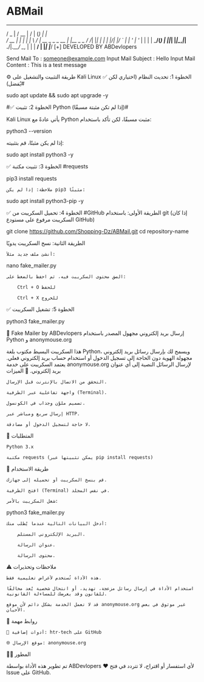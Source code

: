 # ABMail
   ___    ____  __  __       _       _           
  / _ |  / __ \|  \/  |     (_)     | |          
 / __ | | |  | | \  / | __ _ _ _ __ | |__  _   _ 
/ /_| |_| |  | | |\/| |/ _` | | '_ \| '_ \| | | |
\___/(_) _|  |_|_|  |_|\__,_|_| .__/|_.__/ \__, |
                             | |           __/ |
                             |_|          |___/ 
[+] DEVELOPED BY ABDevlopers

Send Mail To : someone@example.com
Input Mail Subject : Hello
Input Mail Content : This is a test message



⚙️ طريقة التثبيت والتشغيل على Kali Linux
✅ الخطوة 1: تحديث النظام (اختياري لكن يُفضل)#

sudo apt update && sudo apt upgrade -y

#✅ الخطوة 2: تثبيت Python (إذا لم تكن مثبتة مسبقًا)#

Kali Linux يأتي عادةً مع Python مثبت مسبقًا، لكن تأكد باستخدام:

python3 --version

إذا لم يكن مثبتًا، قم بتثبيته:

sudo apt install python3 -y

✅ الخطوة 3: تثبيت مكتبة #requests

pip3 install requests

    ملاحظة: إذا لم يكن pip3 مثبتًا:

sudo apt install python3-pip -y

✅ الخطوة 4: تحميل السكريبت من #GitHub
الطريقة الأولى: باستخدام git (إذا كان السكريبت مرفوع على مستودع GitHub)

git clone https://github.com/Shopping-Dz/ABMail.git
cd repository-name

الطريقة الثانية: نسخ السكريبت يدويًا

    أنشئ ملف جديد مثلاً:

nano fake_mailer.py

    الصق محتوى السكريبت فيه، ثم احفظ بالضغط على:

        Ctrl + O للحفظ

        Ctrl + X للخروج

✅ الخطوة 5: تشغيل السكريبت

python3 fake_mailer.py




📧 Fake Mailer by ABDevlopers
إرسال بريد إلكتروني مجهول المصدر باستخدام Python و anonymouse.org

هذا السكريبت البسيط مكتوب بلغة Python، ويسمح لك بإرسال رسائل بريد إلكتروني مجهولة الهوية دون الحاجة إلى تسجيل الدخول أو استخدام حساب بريد إلكتروني فعلي. يعتمد السكريبت على خدمة anonymouse.org لإرسال الرسائل النصية إلى أي عنوان بريد إلكتروني.
🚀 الميزات

    التحقق من الاتصال بالإنترنت قبل الإرسال.

    واجهة تفاعلية عبر الطرفية (Terminal).

    تصميم ملوّن وجذاب في الكونسول.

    إرسال سريع ومباشر عبر HTTP.

    لا حاجة لتسجيل الدخول أو مصادقة.

🧰 المتطلبات

    Python 3.x

    مكتبة requests (يمكن تثبيتها عبر pip install requests)

📝 طريقة الاستخدام

    قم بنسخ السكريبت أو تحميله إلى جهازك.

    افتح الطرفية (Terminal) في نفس المجلد.

    شغل السكريبت بالأمر:

python3 fake_mailer.py

    أدخل البيانات التالية عندما يُطلب منك:

        البريد الإلكتروني المستلم.

        عنوان الرسالة.

        محتوى الرسالة.

⚠️ ملاحظات وتحذيرات

    هذه الأداة تُستخدم لأغراض تعليمية فقط.

    استخدام الأداة في إرسال رسائل مزعجة، تهديد، أو انتحال شخصية يُعد مخالفًا للقانون وقد يعرضك للمساءلة القانونية.

    قد لا تعمل الخدمة بشكل دائم لأن موقع anonymouse.org غير موثوق في بعض الأحيان.

📎 روابط مهمة

    🔧 أدوات إضافية: htr-tech على GitHub

    🌐 موقع الإرسال: anonymouse.org

🧑‍💻 المطور

تم تطوير هذه الأداة بواسطة ABDevlopers ❤️
لأي استفسار أو اقتراح، لا تتردد في فتح Issue على GitHub.
